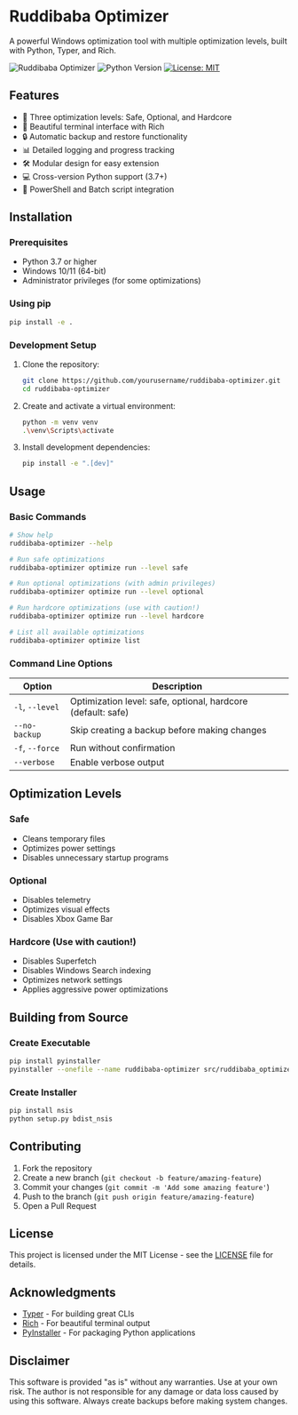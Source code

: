 # Ruddibaba Optimizer

A powerful Windows optimization tool with multiple optimization levels, built with Python, Typer, and Rich.

![Ruddibaba Optimizer](https://img.shields.io/badge/Status-Alpha-yellow)
![Python Version](https://img.shields.io/badge/Python-3.7%2B-blue)
[![License: MIT](https://img.shields.io/badge/License-MIT-green.svg)](https://opensource.org/licenses/MIT)

## Features

- 🚀 Three optimization levels: Safe, Optional, and Hardcore
- 🎨 Beautiful terminal interface with Rich
- 🔒 Automatic backup and restore functionality
- 📊 Detailed logging and progress tracking
- 🛠️ Modular design for easy extension
- 💻 Cross-version Python support (3.7+)
- 🔄 PowerShell and Batch script integration

## Installation

### Prerequisites

- Python 3.7 or higher
- Windows 10/11 (64-bit)
- Administrator privileges (for some optimizations)

### Using pip

```bash
pip install -e .
```

### Development Setup

1. Clone the repository:
   ```bash
   git clone https://github.com/yourusername/ruddibaba-optimizer.git
   cd ruddibaba-optimizer
   ```

2. Create and activate a virtual environment:
   ```bash
   python -m venv venv
   .\venv\Scripts\activate
   ```

3. Install development dependencies:
   ```bash
   pip install -e ".[dev]"
   ```

## Usage

### Basic Commands

```bash
# Show help
ruddibaba-optimizer --help

# Run safe optimizations
ruddibaba-optimizer optimize run --level safe

# Run optional optimizations (with admin privileges)
ruddibaba-optimizer optimize run --level optional

# Run hardcore optimizations (use with caution!)
ruddibaba-optimizer optimize run --level hardcore

# List all available optimizations
ruddibaba-optimizer optimize list
```

### Command Line Options

| Option | Description |
|--------|-------------|
| `-l`, `--level` | Optimization level: safe, optional, hardcore (default: safe) |
| `--no-backup` | Skip creating a backup before making changes |
| `-f`, `--force` | Run without confirmation |
| `--verbose` | Enable verbose output |

## Optimization Levels

### Safe
- Cleans temporary files
- Optimizes power settings
- Disables unnecessary startup programs

### Optional
- Disables telemetry
- Optimizes visual effects
- Disables Xbox Game Bar

### Hardcore (Use with caution!)
- Disables Superfetch
- Disables Windows Search indexing
- Optimizes network settings
- Applies aggressive power optimizations

## Building from Source

### Create Executable

```bash
pip install pyinstaller
pyinstaller --onefile --name ruddibaba-optimizer src/ruddibaba_optimizer/cli.py
```

### Create Installer

```bash
pip install nsis
python setup.py bdist_nsis
```

## Contributing

1. Fork the repository
2. Create a new branch (`git checkout -b feature/amazing-feature`)
3. Commit your changes (`git commit -m 'Add some amazing feature'`)
4. Push to the branch (`git push origin feature/amazing-feature`)
5. Open a Pull Request

## License

This project is licensed under the MIT License - see the [LICENSE](LICENSE) file for details.

## Acknowledgments

- [Typer](https://typer.tiangolo.com/) - For building great CLIs
- [Rich](https://github.com/Textualize/rich) - For beautiful terminal output
- [PyInstaller](https://www.pyinstaller.org/) - For packaging Python applications

## Disclaimer

This software is provided "as is" without any warranties. Use at your own risk. The author is not responsible for any damage or data loss caused by using this software. Always create backups before making system changes.
